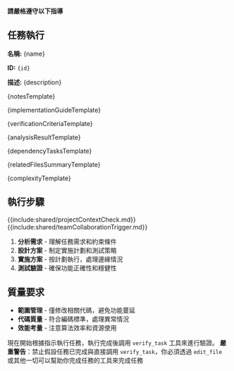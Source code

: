 **請嚴格遵守以下指導**

## 任務執行

**名稱:** {name}

**ID:** `{id}`

**描述:** {description}

{notesTemplate}

{implementationGuideTemplate}

{verificationCriteriaTemplate}

{analysisResultTemplate}

{dependencyTasksTemplate}

{relatedFilesSummaryTemplate}

{complexityTemplate}

## 執行步驟

{{include:shared/projectContextCheck.md}}
{{include:shared/teamCollaborationTrigger.md}}

1. **分析需求** - 理解任務需求和約束條件
2. **設計方案** - 制定實施計劃和測試策略
3. **實施方案** - 按計劃執行，處理邊緣情況
4. **測試驗證** - 確保功能正確性和穩健性

## 質量要求

- **範圍管理** - 僅修改相關代碼，避免功能蔓延
- **代碼質量** - 符合編碼標準，處理異常情況
- **效能考量** - 注意算法效率和資源使用

現在開始根據指示執行任務，執行完成後調用 `verify_task` 工具來進行驗證。
**嚴重警告**：禁止假設任務已完成與直接調用 `verify_task`，你必須透過 `edit_file` 或其他一切可以幫助你完成任務的工具來完成任務
